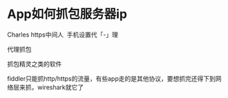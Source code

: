 # App如何抓包服务器ip


Charles https中间人&nbsp;&nbsp;手机设置代「-」理<img id="aimg_X1Arn" onclick="zoom(this, this.src, 0, 0, 0)" class="zoom" src="https://cdn.jsdelivr.net/gh/hishis/forum-master/public/images/patch.gif" onmouseover="img_onmouseoverfunc(this)" onload="thumbImg(this)" border="0" alt="" />

代理抓包

抓包精灵之类的软件

fiddler只能抓http/https的流量，有些app走的是其他协议，要想抓完还得下到网络层来抓，wireshark就它了

